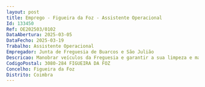 ```yaml
--- 
layout: post
title: Emprego - Figueira da Foz - Assistente Operacional
Id: 133450
Ref: OE202503/0102
DataAbertura: 2025-03-05
DataFecho: 2025-03-19
Trabalho: Assistente Operacional
Empregador: Junta de Freguesia de Buarcos e São Julião
Descricao: Manobrar veículos da Freguesia e garantir a sua limpeza e manutenção, assegurar a limpeza das vias e espaços públicos da Freguesia, manusear equipamentos, ferramentas e utensílios manuais ou elétricos necessários à execução dos trabalhos e proceder à sua arrumação e limpeza, realizar todos os serviços cemiteriais, limpeza e manutenção do cemitério e zonas envolventes, prestar apoio nas tarefas administrativas no cemitério, e outros serviços decorrentes das atividades da Freguesia.
CodigoPostal: 3080-284 FIGUEIRA DA FOZ
Concelho: Figueira da Foz
Distrito: Coimbra
--- 
```

